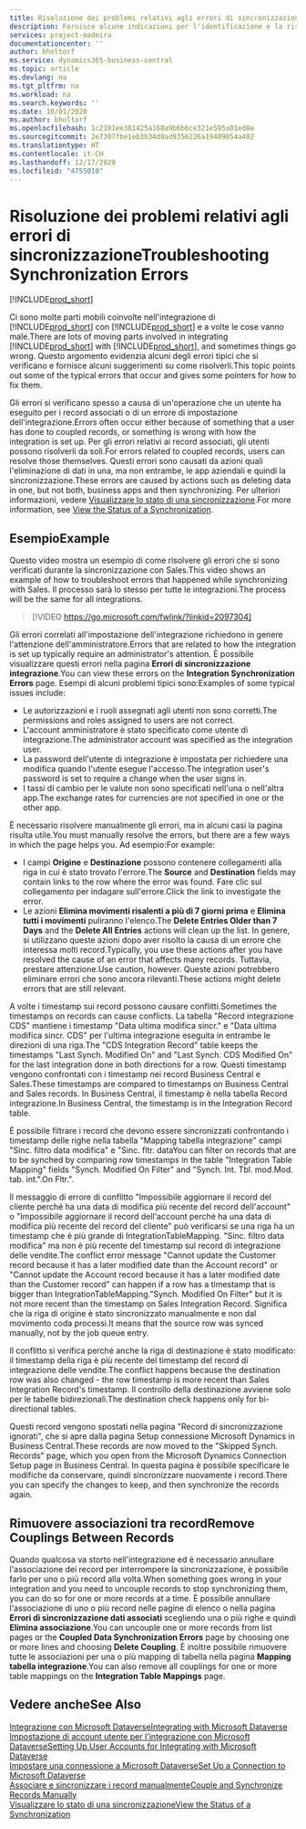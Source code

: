 ```yaml
---
title: Risoluzione dei problemi relativi agli errori di sincronizzazione | Microsoft Docs
description: Fornisce alcune indicazioni per l'identificazione e la risoluzione degli errori di sincronizzazione.
services: project-madeira
documentationcenter: ''
author: bholtorf
ms.service: dynamics365-business-central
ms.topic: article
ms.devlang: na
ms.tgt_pltfrm: na
ms.workload: na
ms.search.keywords: ''
ms.date: 10/01/2020
ms.author: bholtorf
ms.openlocfilehash: 1c2181ee381425a168a9b6b6ce321e595a01ed8e
ms.sourcegitcommit: 2e7307fbe1eb3b34d0ad9356226a19409054a402
ms.translationtype: HT
ms.contentlocale: it-CH
ms.lasthandoff: 12/17/2020
ms.locfileid: "4755010"
---
```

# <a name="troubleshooting-synchronization-errors"></a><span data-ttu-id="0aff9-103">Risoluzione dei problemi relativi agli errori di sincronizzazione</span><span class="sxs-lookup"><span data-stu-id="0aff9-103">Troubleshooting Synchronization Errors</span></span>
[!INCLUDE[prod_short](includes/cc_data_platform_banner.md)]

<span data-ttu-id="0aff9-104">Ci sono molte parti mobili coinvolte nell'integrazione di [!INCLUDE[prod_short](includes/prod_short.md)] con [!INCLUDE[prod_short](includes/cds_long_md.md)] e a volte le cose vanno male.</span><span class="sxs-lookup"><span data-stu-id="0aff9-104">There are lots of moving parts involved in integrating [!INCLUDE[prod_short](includes/prod_short.md)] with [!INCLUDE[prod_short](includes/cds_long_md.md)], and sometimes things go wrong.</span></span> <span data-ttu-id="0aff9-105">Questo argomento evidenzia alcuni degli errori tipici che si verificano e fornisce alcuni suggerimenti su come risolverli.</span><span class="sxs-lookup"><span data-stu-id="0aff9-105">This topic points out some of the typical errors that occur and gives some pointers for how to fix them.</span></span>

<span data-ttu-id="0aff9-106">Gli errori si verificano spesso a causa di un'operazione che un utente ha eseguito per i record associati o di un errore di impostazione dell'integrazione.</span><span class="sxs-lookup"><span data-stu-id="0aff9-106">Errors often occur either because of something that a user has done to coupled records, or something is wrong with how the integration is set up.</span></span> <span data-ttu-id="0aff9-107">Per gli errori relativi ai record associati, gli utenti possono risolverli da soli.</span><span class="sxs-lookup"><span data-stu-id="0aff9-107">For errors related to coupled records, users can resolve those themselves.</span></span> <span data-ttu-id="0aff9-108">Questi errori sono causati da azioni quali l'eliminazione di dati in una, ma non entrambe, le app aziendali e quindi la sincronizzazione.</span><span class="sxs-lookup"><span data-stu-id="0aff9-108">These errors are caused by actions such as deleting data in one, but not both, business apps and then synchronizing.</span></span> <span data-ttu-id="0aff9-109">Per ulteriori informazioni, vedere [Visualizzare lo stato di una sincronizzazione](admin-how-to-view-synchronization-status.md).</span><span class="sxs-lookup"><span data-stu-id="0aff9-109">For more information, see [View the Status of a Synchronization](admin-how-to-view-synchronization-status.md).</span></span>

## <a name="example"></a><span data-ttu-id="0aff9-110">Esempio</span><span class="sxs-lookup"><span data-stu-id="0aff9-110">Example</span></span>
<span data-ttu-id="0aff9-111">Questo video mostra un esempio di come risolvere gli errori che si sono verificati durante la sincronizzazione con Sales.</span><span class="sxs-lookup"><span data-stu-id="0aff9-111">This video shows an example of how to troubleshoot errors that happened while synchronizing with Sales.</span></span> <span data-ttu-id="0aff9-112">Il processo sarà lo stesso per tutte le integrazioni.</span><span class="sxs-lookup"><span data-stu-id="0aff9-112">The process will be the same for all integrations.</span></span> 

> [!VIDEO https://go.microsoft.com/fwlink/?linkid=2097304]

<span data-ttu-id="0aff9-113">Gli errori correlati all'impostazione dell'integrazione richiedono in genere l'attenzione dell'amministratore.</span><span class="sxs-lookup"><span data-stu-id="0aff9-113">Errors that are related to how the integration is set up typically require an administrator's attention.</span></span> <span data-ttu-id="0aff9-114">È possibile visualizzare questi errori nella pagina **Errori di sincronizzazione integrazione**.</span><span class="sxs-lookup"><span data-stu-id="0aff9-114">You can view these errors on the **Integration Synchronization Errors** page.</span></span> <span data-ttu-id="0aff9-115">Esempi di alcuni problemi tipici sono:</span><span class="sxs-lookup"><span data-stu-id="0aff9-115">Examples of some typical issues include:</span></span>  
  
* <span data-ttu-id="0aff9-116">Le autorizzazioni e i ruoli assegnati agli utenti non sono corretti.</span><span class="sxs-lookup"><span data-stu-id="0aff9-116">The permissions and roles assigned to users are not correct.</span></span>  
* <span data-ttu-id="0aff9-117">L'account amministratore è stato specificato come utente di integrazione.</span><span class="sxs-lookup"><span data-stu-id="0aff9-117">The administrator account was specified as the integration user.</span></span>  
* <span data-ttu-id="0aff9-118">La password dell'utente di integrazione è impostata per richiedere una modifica quando l'utente esegue l'accesso.</span><span class="sxs-lookup"><span data-stu-id="0aff9-118">The integration user's password is set to require a change when the user signs in.</span></span>  
* <span data-ttu-id="0aff9-119">I tassi di cambio per le valute non sono specificati nell'una o nell'altra app.</span><span class="sxs-lookup"><span data-stu-id="0aff9-119">The exchange rates for currencies are not specified in one or the other app.</span></span>  
  
<span data-ttu-id="0aff9-120">È necessario risolvere manualmente gli errori, ma in alcuni casi la pagina risulta utile.</span><span class="sxs-lookup"><span data-stu-id="0aff9-120">You must manually resolve the errors, but there are a few ways in which the page helps you.</span></span> <span data-ttu-id="0aff9-121">Ad esempio:</span><span class="sxs-lookup"><span data-stu-id="0aff9-121">For example:</span></span>  

* <span data-ttu-id="0aff9-122">I campi **Origine** e **Destinazione** possono contenere collegamenti alla riga in cui è stato trovato l'errore.</span><span class="sxs-lookup"><span data-stu-id="0aff9-122">The **Source** and **Destination** fields may contain links to the row where the error was found.</span></span> <span data-ttu-id="0aff9-123">Fare clic sul collegamento per indagare sull'errore.</span><span class="sxs-lookup"><span data-stu-id="0aff9-123">Click the link to investigate the error.</span></span>  
* <span data-ttu-id="0aff9-124">Le azioni **Elimina movimenti risalenti a più di 7 giorni prima** e **Elimina tutti i movimenti** puliranno l'elenco.</span><span class="sxs-lookup"><span data-stu-id="0aff9-124">The **Delete Entries Older than 7 Days** and the **Delete All Entries** actions will clean up the list.</span></span> <span data-ttu-id="0aff9-125">In genere, si utilizzano queste azioni dopo aver risolto la causa di un errore che interessa molti record.</span><span class="sxs-lookup"><span data-stu-id="0aff9-125">Typically, you use these actions after you have resolved the cause of an error that affects many records.</span></span> <span data-ttu-id="0aff9-126">Tuttavia, prestare attenzione.</span><span class="sxs-lookup"><span data-stu-id="0aff9-126">Use caution, however.</span></span> <span data-ttu-id="0aff9-127">Queste azioni potrebbero eliminare errori che sono ancora rilevanti.</span><span class="sxs-lookup"><span data-stu-id="0aff9-127">These actions might delete errors that are still relevant.</span></span>

<span data-ttu-id="0aff9-128">A volte i timestamp sui record possono causare conflitti.</span><span class="sxs-lookup"><span data-stu-id="0aff9-128">Sometimes the timestamps on records can cause conflicts.</span></span> <span data-ttu-id="0aff9-129">La tabella "Record integrazione CDS" mantiene i timestamp "Data ultima modifica sincr." e "Data ultima modifica sincr. CDS" per l'ultima integrazione eseguita in entrambe le direzioni di una riga.</span><span class="sxs-lookup"><span data-stu-id="0aff9-129">The "CDS Integration Record" table keeps the timestamps "Last Synch. Modified On" and "Last Synch. CDS Modified On" for the last integration done in both directions for a row.</span></span> <span data-ttu-id="0aff9-130">Questi timestamp vengono confrontati con i timestamp nei record Business Central e Sales.</span><span class="sxs-lookup"><span data-stu-id="0aff9-130">These timestamps are compared to timestamps on Business Central and Sales records.</span></span> <span data-ttu-id="0aff9-131">In Business Central, il timestamp è nella tabella Record integrazione.</span><span class="sxs-lookup"><span data-stu-id="0aff9-131">In Business Central, the timestamp is in the Integration Record table.</span></span>

<span data-ttu-id="0aff9-132">È possibile filtrare i record che devono essere sincronizzati confrontando i timestamp delle righe nella tabella "Mapping tabella integrazione" campi "Sinc. filtro data modifica" e "Sinc. fltr. data</span><span class="sxs-lookup"><span data-stu-id="0aff9-132">You can filter on records that are to be synched by comparing row timestamps in the table "Integration Table Mapping" fields "Synch. Modified On Filter" and "Synch. Int. Tbl.</span></span> <span data-ttu-id="0aff9-133">mod.</span><span class="sxs-lookup"><span data-stu-id="0aff9-133">Mod.</span></span> <span data-ttu-id="0aff9-134">tab. int.".</span><span class="sxs-lookup"><span data-stu-id="0aff9-134">On Fltr.".</span></span>

<span data-ttu-id="0aff9-135">Il messaggio di errore di conflitto "Impossibile aggiornare il record del cliente perché ha una data di modifica più recente del record dell'account" o "Impossibile aggiornare il record dell'account perché ha una data di modifica più recente del record del cliente" può verificarsi se una riga ha un timestamp che è più grande di IntegrationTableMapping. "Sinc. filtro data modifica" ma non è più recente del timestamp sul record di integrazione delle vendite.</span><span class="sxs-lookup"><span data-stu-id="0aff9-135">The conflict error message "Cannot update the Customer record because it has a later modified date than the Account record" or "Cannot update the Account record because it has a later modified date than the Customer record" can happen if a row has a timestamp that is bigger than IntegrationTableMapping."Synch. Modified On Filter" but it is not more recent than the timestamp on Sales Integration Record.</span></span> <span data-ttu-id="0aff9-136">Significa che la riga di origine è stato sincronizzato manualmente e non dal movimento coda processi.</span><span class="sxs-lookup"><span data-stu-id="0aff9-136">It means that the source row was synced manually, not by the job queue entry.</span></span> 

<span data-ttu-id="0aff9-137">Il conflitto si verifica perché anche la riga di destinazione è stato modificato: il timestamp della riga è più recente del timestamp del record di integrazione delle vendite.</span><span class="sxs-lookup"><span data-stu-id="0aff9-137">The conflict happens because the destination row was also changed  - the row timestamp is more recent than Sales Integration Record's timestamp.</span></span> <span data-ttu-id="0aff9-138">Il controllo della destinazione avviene solo per le tabelle bidirezionali.</span><span class="sxs-lookup"><span data-stu-id="0aff9-138">The destination check happens only for bi-directional tables.</span></span> 

<span data-ttu-id="0aff9-139">Questi record vengono spostati nella pagina "Record di sincronizzazione ignorati", che si apre dalla pagina Setup connessione Microsoft Dynamics in Business Central.</span><span class="sxs-lookup"><span data-stu-id="0aff9-139">These records are now moved to the "Skipped Synch. Records" page, which you open from the Microsoft Dynamics Connection Setup page in Business Central.</span></span> <span data-ttu-id="0aff9-140">In questa pagina è possibile specificare le modifiche da conservare, quindi sincronizzare nuovamente i record.</span><span class="sxs-lookup"><span data-stu-id="0aff9-140">There you can specify the changes to keep, and then synchronize the records again.</span></span>

## <a name="remove-couplings-between-records"></a><span data-ttu-id="0aff9-141">Rimuovere associazioni tra record</span><span class="sxs-lookup"><span data-stu-id="0aff9-141">Remove Couplings Between Records</span></span>
<span data-ttu-id="0aff9-142">Quando qualcosa va storto nell'integrazione ed è necessario annullare l'associazione dei record per interrompere la sincronizzazione, è possibile farlo per uno o più record alla volta.</span><span class="sxs-lookup"><span data-stu-id="0aff9-142">When something goes wrong in your integration and you need to uncouple records to stop synchronizing them, you can do so for one or more records at a time.</span></span> <span data-ttu-id="0aff9-143">È possibile annullare l'associazione di uno o più record nelle pagine di elenco o nella pagina **Errori di sincronizzazione dati associati** scegliendo una o più righe e quindi **Elimina associazione**.</span><span class="sxs-lookup"><span data-stu-id="0aff9-143">You can uncouple one or more records from list pages or the **Coupled Data Synchronization Errors** page by choosing one or more lines and choosing **Delete Coupling**.</span></span> <span data-ttu-id="0aff9-144">È inoltre possibile rimuovere tutte le associazioni per una o più mapping di tabella nella pagina **Mapping tabella integrazione**.</span><span class="sxs-lookup"><span data-stu-id="0aff9-144">You can also remove all couplings for one or more table mappings on the **Integration Table Mappings** page.</span></span> 

## <a name="see-also"></a><span data-ttu-id="0aff9-145">Vedere anche</span><span class="sxs-lookup"><span data-stu-id="0aff9-145">See Also</span></span>
[<span data-ttu-id="0aff9-146">Integrazione con Microsoft Dataverse</span><span class="sxs-lookup"><span data-stu-id="0aff9-146">Integrating with Microsoft Dataverse</span></span>](admin-prepare-dynamics-365-for-sales-for-integration.md)  
[<span data-ttu-id="0aff9-147">Impostazione di account utente per l'integrazione con Microsoft Dataverse</span><span class="sxs-lookup"><span data-stu-id="0aff9-147">Setting Up User Accounts for Integrating with Microsoft Dataverse</span></span>](admin-setting-up-integration-with-dynamics-sales.md)  
[<span data-ttu-id="0aff9-148">Impostare una connessione a Microsoft Dataverse</span><span class="sxs-lookup"><span data-stu-id="0aff9-148">Set Up a Connection to Microsoft Dataverse</span></span>](admin-how-to-set-up-a-dynamics-crm-connection.md)  
[<span data-ttu-id="0aff9-149">Associare e sincronizzare i record manualmente</span><span class="sxs-lookup"><span data-stu-id="0aff9-149">Couple and Synchronize Records Manually</span></span>](admin-how-to-couple-and-synchronize-records-manually.md)  
[<span data-ttu-id="0aff9-150">Visualizzare lo stato di una sincronizzazione</span><span class="sxs-lookup"><span data-stu-id="0aff9-150">View the Status of a Synchronization</span></span>](admin-how-to-view-synchronization-status.md)  
